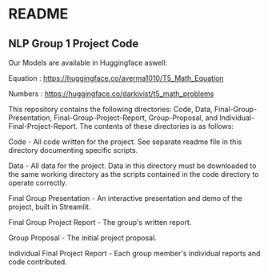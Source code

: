 # README
## NLP Group 1 Project Code

Our Models are available in Huggingface aswell:

Equation : https://huggingface.co/averma1010/T5_Math_Equation

Numbers : https://huggingface.co/darkivist/t5_math_problems

This repository contains the following directories: Code, Data, Final-Group-Presentation, Final-Group-Project-Report, Group-Proposal, and Individual-Final-Project-Report. The contents of these directories is as follows:

Code - All code written for the project. See separate readme file in this directory documenting specific scripts.

Data - All data for the project. Data in this directory must be downloaded to the same working directory as the scripts contained in the code directory to operate correctly.

Final Group Presentation - An interactive presentation and demo of the project, built in Streamlit.

Final Group Project Report - The group's written report.

Group Proposal - The initial project proposal.

Individual Final Project Report - Each group member's individual reports and code contributed.
